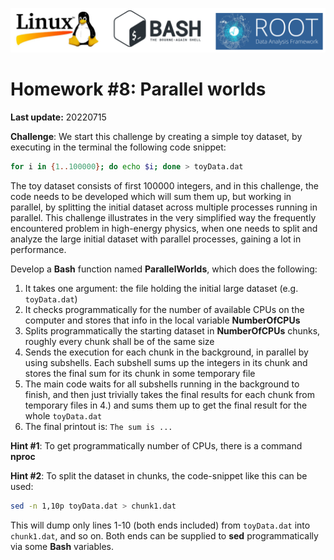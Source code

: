 ![](../Common_Figures/LinuxBashROOT_logos.png)

# Homework #8: Parallel worlds

**Last update:** 20220715

**Challenge**: We start this challenge by creating a simple toy dataset, by executing in the terminal the following code snippet:

```bash
for i in {1..100000}; do echo $i; done > toyData.dat
```

The toy dataset consists of first 100000 integers, and in this challenge, the code needs to be developed which will sum them up, but working in parallel, by splitting the initial dataset across multiple processes running in parallel. This challenge illustrates in the very simplified way the frequently encountered problem in high-energy physics, when one needs to split and analyze the large initial dataset with parallel processes, gaining a lot in performance.   

Develop a **Bash** function named **ParallelWorlds**, which does the following:  

   1. It takes one argument: the file holding the initial large dataset (e.g. ```toyData.dat```)   
   2. It checks programmatically for the number of available CPUs on the computer and stores that info in the local variable **NumberOfCPUs**  
   3. Splits programmatically the starting dataset in **NumberOfCPUs** chunks, roughly every chunk shall be of the same size   
   4. Sends the execution for each chunk in the background, in parallel by using subshells. Each subshell sums up the integers in its chunk and stores the final sum for its chunk in some temporary file   
   5. The main code waits for all subshells running in the background to finish, and then just trivially takes the final results for each chunk from temporary files in 4.) and sums them up to get the final result for the whole ```toyData.dat```   
   6. The final printout is: ```The sum is ...``` 

**Hint #1**: To get programmatically number of CPUs, there is a command **nproc**

**Hint #2**: To split the dataset in chunks, the code-snippet like this can be used: 

```bash
sed -n 1,10p toyData.dat > chunk1.dat
```

This will dump only lines 1-10 (both ends included) from ```toyData.dat``` into ```chunk1.dat```, and so on. Both ends can be supplied to **sed** programmatically via some **Bash** variables.





